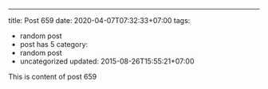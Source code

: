 ---
title: Post 659
date: 2020-04-07T07:32:33+07:00
tags:
  - random post
  - post has 5
category:
  - random post
  - uncategorized
updated: 2015-08-26T15:55:21+07:00

This is content of post 659
